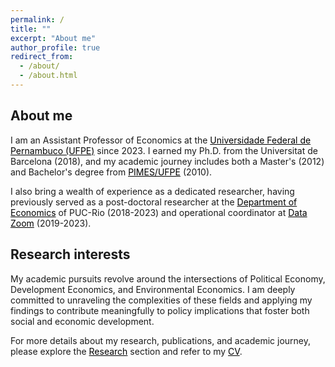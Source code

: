 ```yaml
---
permalink: /
title: ""
excerpt: "About me"
author_profile: true
redirect_from: 
  - /about/
  - /about.html
---
```



## About me

I am an Assistant Professor of Economics at the <a style='color: black;' href='https://www.ufpe.br/'>Universidade Federal de Pernambuco (UFPE)</a> since 2023. I earned my Ph.D. from the Universitat de Barcelona (2018), and my academic journey includes both a Master's (2012) and Bachelor's degree from <a style='color: black;' href='https://sites.google.com/view/pimes/'>PIMES/UFPE</a> (2010).

I also bring a wealth of experience as a dedicated researcher, having previously served as a post-doctoral researcher at the <a style='color: black;' href='http://www.econ.puc-rio.br/'>Department of Economics</a> of PUC-Rio (2018-2023) and operational coordinator at <a style='color: black;' href='http://www.econ.puc-rio.br/datazoom/index.html'>Data Zoom</a> (2019-2023).


## Research interests

My academic pursuits revolve around the intersections of Political Economy, Development Economics, and Environmental Economics. I am deeply committed to unraveling the complexities of these fields and applying my findings to contribute meaningfully to policy implications that foster both social and economic development.


For more details about my research, publications, and academic journey, please explore the <a style='color: black;' href='https://franciscocavalcanti.github.io/research/'>Research</a> section and refer to my <a style='color: black;' href='https://franciscocavalcanti.github.io/cv/'>CV</a>.